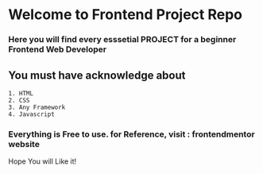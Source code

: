 # Welcome to Frontend Project Repo

### Here you will find every esssetial PROJECT for a beginner Frontend Web Developer

## You must have acknowledge about 
	1. HTML
	2. CSS
	3. Any Framework
	4. Javascript

###  Everything is Free to use. for Reference, visit : frontendmentor website

Hope You will Like it!

